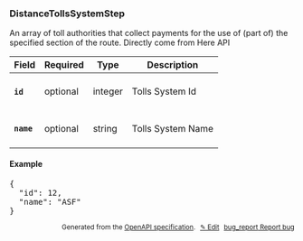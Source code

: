 <!--- This is a generated file, do not edit! -->
<!--- [START woosmap_http_schema_distancetollssystemstep] -->
<h3 class="schema-object" id="DistanceTollsSystemStep">DistanceTollsSystemStep</h3>

An array of toll authorities that collect payments for the use of (part of) the specified section of the route. Directly come from Here API

| Field                                                                                                    | Required | Type    | Description                                                             |
| :------------------------------------------------------------------------------------------------------- | -------- | ------- | ----------------------------------------------------------------------- |
| <h4 id="DistanceTollsSystemStep-id" class="add-link schema-object-property-key"><code>id</code></h4>     | optional | integer | <div class="nonref-property-description"><p>Tolls System Id</p></div>   |
| <h4 id="DistanceTollsSystemStep-name" class="add-link schema-object-property-key"><code>name</code></h4> | optional | string  | <div class="nonref-property-description"><p>Tolls System Name</p></div> |

<h4 class="schema-object-example" id="DistanceTollsSystemStep-example">Example</h4>

<pre class="notranslate lang-json prettyprint">{
  "id": 12,
  "name": "ASF"
}</pre>

<p style="text-align: right; font-size: smaller;">Generated from the <a data-label="openapi-github" href="https://github.com/woosmap/openapi-specification" title="Woosmap OpenAPI Specification" class="external">OpenAPI specification</a>.
<a data-label="openapi-github-woosmap-http-schema-distancetollssystemstep" data-action="edit" style="margin-left: 5px;" href="https://github.com/woosmap/openapi-specification/blob/main/specification/schemas/DistanceTollsSystemStep.yml" title="Edit on GitHub">✎ Edit</a>
<a data-label="openapi-github-woosmap-http-schema-distancetollssystemstep" data-action="bug" style="margin-left: 5px;" href="https://github.com/woosmap/openapi-specification/issues/new?assignees=&labels=type%3A+bug%2C+triage+me&template=bug_report.md&title=[schemas] Bug - DistanceTollsSystemStep" title="File bug for schemas on GitHub"><span class="material-icons">bug_report</span> Report bug</a>
</p>

<!--- [END woosmap_http_schema_distancetollssystemstep] -->
